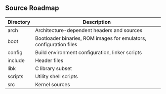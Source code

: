 ## Source Roadmap
| Directory | Description |  
| --------- | ----------- |  
| arch      | Architecture-dependent headers and sources |  
| boot      | Bootloader binaries, ROM images for emulators, configuration files |  
| config    | Build environment configuration, linker scripts |  
| include   | Header files |  
| libk      | C library subset |  
| scripts   | Utility shell scripts |  
| src       | Kernel sources |  
